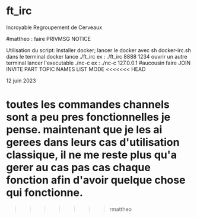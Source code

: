 # ft_irc

Incroyable Regroupement de Cerveaux


#mattheo :
    faire   PRIVMSG
            NOTICE

Utilisation du script:
Installer docker;
lancer le docker avec sh docker-irc.sh
dans le terminal docker lance ./ft_irc <port> <password> ex : ./ft_irc 8888 1234
ouvrir un autre terminal lancer l'executable ./nc-c <ip adress> <port> ex : ./nc-c 127.0.0.1
#aucousin faire JOIN
                INVITE
                PART
                TOPIC
                NAMES
                LIST
                MODE
<<<<<<< HEAD
            
12 juin 2023

toutes les commandes channels sont a peu pres fonctionnelles je pense.
maintenant que je les ai gerees dans leurs cas d'utilisation classique, il ne me reste plus qu'a gerer au cas pas cas chaque fonction afin d'avoir quelque chose qui fonctionne.
=======

        
>>>>>>> rmattheo
